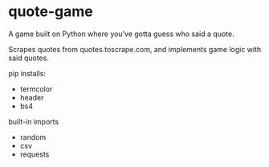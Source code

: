 # quote-game
A game built on Python where you've gotta guess who said a quote.

Scrapes quotes from quotes.toscrape.com, and implements game logic with said quotes.

pip installs:
- termcolor
- header
- bs4

built-in imports
- random
- csv
- requests
